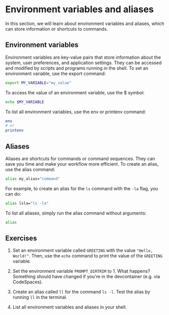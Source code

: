 
# Environment variables and aliases

In this section, we will learn about environment variables and aliases, which can store information or shortcuts to commands.

## Environment variables

Environment variables are key-value pairs that store information about the system, user preferences, and application settings. They can be accessed and modified by scripts and programs running in the shell. To set an environment variable, use the export command:

```bash
export MY_VARIABLE="my_value"
```

To access the value of an environment variable, use the $ symbol:

```bash
echo $MY_VARIABLE
```

To list all environment variables, use the env or printenv command:

```bash
env
# or
printenv
```

## Aliases

Aliases are shortcuts for commands or command sequences. They can save you time and make your workflow more efficient. To create an alias, use the alias command:

```bash
alias my_alias="command"
```

For example, to create an alias for the `ls` command with the `-la` flag, you can do:
```bash
alias lsla="ls -la"
```
To list all aliases, simply run the alias command without arguments:

```bash
alias
```

## Exercises

1. Set an environment variable called `GREETING` with the value `"Hello, World!"`. Then, use the `echo` command to print the value of the `GREETING` variable.

2. Set the environment variable `PROMPT_DIRTRIM` to 1. What happens? Something should have changed if you're in the devcontainer (e.g. via CodeSpaces).

3. Create an alias called `ll` for the command `ls -l`. Test the alias by running `ll` in the terminal.

4. List all environment variables and aliases in your shell.
